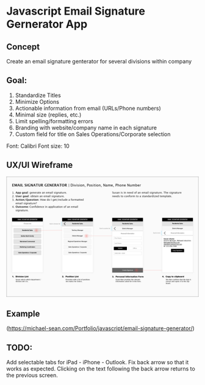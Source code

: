# Javascript Email Signature Gernerator App


## Concept
Create an email signature genterator for several divisions within company

## Goal:
1. Standardize Titles
2. Minimize Options
3. Actionable information from email (URLs/Phone numbers)
4. Minimal size (replies, etc.)
5. Limit spelling/formatting errors
6. Branding with website/company name in each signature
7. Custom field for title on Sales Operations/Corporate selection

Font: Calibri
Font size: 10

## UX/UI Wireframe
![](image/storyboard-esg.png)

## Example
(https://michael-sean.com/Portfolio/javascript/email-signature-generator/)

## TODO:
Add selectable tabs for iPad - iPhone - Outlook.
Fix back arrow so that it works as expected. Clicking on the text following the back arrow returns to the previous screen.